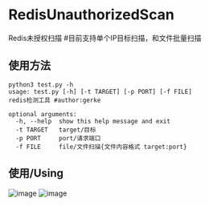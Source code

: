 # RedisUnauthorizedScan
Redis未授权扫描 #目前支持单个IP目标扫描，和文件批量扫描

## 使用方法
```
python3 test.py -h
usage: test.py [-h] [-t TARGET] [-p PORT] [-f FILE]
redis检测工具 #author:gerke

optional arguments:
  -h, --help  show this help message and exit
  -t TARGET   target/目标
  -p PORT     port/请求端口
  -f FILE     file/文件扫描{文件内容格式 target:port}
```
## 使用/Using 
  ![image](https://user-images.githubusercontent.com/60683449/151284287-705af589-7479-40be-9cea-344f3f55cc50.png)
  ![image](https://user-images.githubusercontent.com/60683449/151284407-59ee1eca-10ff-4816-b890-c77ac95e93d8.png)


